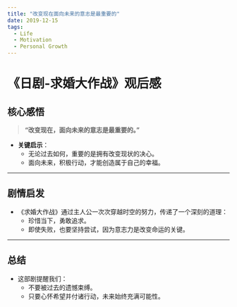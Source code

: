 ```yaml
---
title: "改变现在面向未来的意志是最重要的"
date: 2019-12-15
tags:
  - Life
  - Motivation
  - Personal Growth
---
```


# 《日剧-求婚大作战》观后感

## 核心感悟
> **“改变现在，面向未来的意志是最重要的。”**

- **关键启示**：
  - 无论过去如何，重要的是拥有改变现状的决心。
  - 面向未来，积极行动，才能创造属于自己的幸福。

---

## 剧情启发
- 《求婚大作战》通过主人公一次次穿越时空的努力，传递了一个深刻的道理：
  - 珍惜当下，勇敢追求。
  - 即使失败，也要坚持尝试，因为意志力是改变命运的关键。

---

## 总结
- 这部剧提醒我们：
  - 不要被过去的遗憾束缚。
  - 只要心怀希望并付诸行动，未来始终充满可能性。
